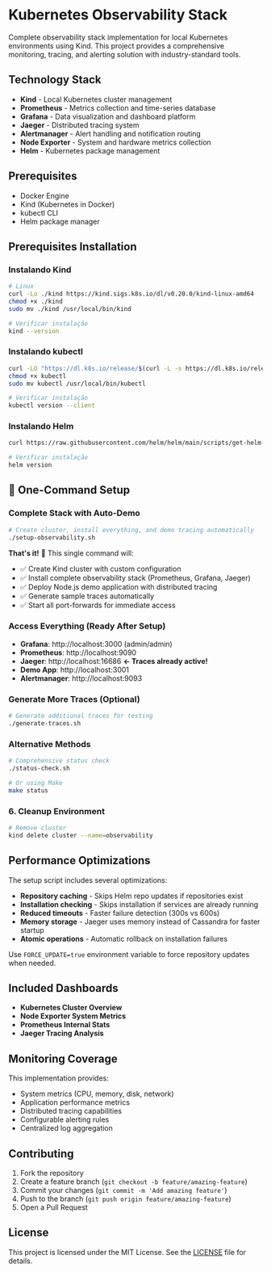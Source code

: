 # Kubernetes Observability Stack

Complete observability stack implementation for local Kubernetes environments using Kind. This project provides a comprehensive monitoring, tracing, and alerting solution with industry-standard tools.

## Technology Stack

- **Kind** - Local Kubernetes cluster management
- **Prometheus** - Metrics collection and time-series database
- **Grafana** - Data visualization and dashboard platform
- **Jaeger** - Distributed tracing system
- **Alertmanager** - Alert handling and notification routing
- **Node Exporter** - System and hardware metrics collection
- **Helm** - Kubernetes package management

## Prerequisites

- Docker Engine
- Kind (Kubernetes in Docker)
- kubectl CLI
- Helm package manager

## Prerequisites Installation

### Instalando Kind
```bash
# Linux
curl -Lo ./kind https://kind.sigs.k8s.io/dl/v0.20.0/kind-linux-amd64
chmod +x ./kind
sudo mv ./kind /usr/local/bin/kind

# Verificar instalação
kind --version
```

### Instalando kubectl
```bash
curl -LO "https://dl.k8s.io/release/$(curl -L -s https://dl.k8s.io/release/stable.txt)/bin/linux/amd64/kubectl"
chmod +x kubectl
sudo mv kubectl /usr/local/bin/kubectl

# Verificar instalação
kubectl version --client
```

### Instalando Helm
```bash
curl https://raw.githubusercontent.com/helm/helm/main/scripts/get-helm-3 | bash

# Verificar instalação
helm version
```

## 🚀 One-Command Setup

### Complete Stack with Auto-Demo
```bash
# Create cluster, install everything, and demo tracing automatically
./setup-observability.sh
```

**That's it!** 🎉 This single command will:
- ✅ Create Kind cluster with custom configuration
- ✅ Install complete observability stack (Prometheus, Grafana, Jaeger)
- ✅ Deploy Node.js demo application with distributed tracing
- ✅ Generate sample traces automatically
- ✅ Start all port-forwards for immediate access

### Access Everything (Ready After Setup)

- **Grafana**: http://localhost:3000 (admin/admin)
- **Prometheus**: http://localhost:9090
- **Jaeger**: http://localhost:16686 **← Traces already active!**
- **Demo App**: http://localhost:3001
- **Alertmanager**: http://localhost:9093

### Generate More Traces (Optional)

```bash
# Generate additional traces for testing
./generate-traces.sh
```

### Alternative Methods
```bash
# Comprehensive status check
./status-check.sh

# Or using Make
make status
```

### 6. Cleanup Environment

```bash
# Remove cluster
kind delete cluster --name=observability
```

## Performance Optimizations

The setup script includes several optimizations:

- **Repository caching** - Skips Helm repo updates if repositories exist
- **Installation checking** - Skips installation if services are already running
- **Reduced timeouts** - Faster failure detection (300s vs 600s)
- **Memory storage** - Jaeger uses memory instead of Cassandra for faster startup
- **Atomic operations** - Automatic rollback on installation failures

Use `FORCE_UPDATE=true` environment variable to force repository updates when needed.

## Included Dashboards

- **Kubernetes Cluster Overview**
- **Node Exporter System Metrics**
- **Prometheus Internal Stats**
- **Jaeger Tracing Analysis**

## Monitoring Coverage

This implementation provides:
- System metrics (CPU, memory, disk, network)
- Application performance metrics
- Distributed tracing capabilities
- Configurable alerting rules
- Centralized log aggregation

## Contributing

1. Fork the repository
2. Create a feature branch (`git checkout -b feature/amazing-feature`)
3. Commit your changes (`git commit -m 'Add amazing feature'`)
4. Push to the branch (`git push origin feature/amazing-feature`)
5. Open a Pull Request

## License

This project is licensed under the MIT License. See the [LICENSE](LICENSE) file for details.